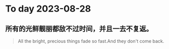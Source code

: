 
# To day 2023-08-28


## 所有的光鲜靓丽都敌不过时间，并且一去不复返。
> All the bright, precious things fade so fast.And they don't come back.

    